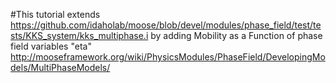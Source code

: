 #This tutorial extends https://github.com/idaholab/moose/blob/devel/modules/phase_field/test/tests/KKS_system/kks_multiphase.i
by adding Mobility as a Function of phase field variables "eta"
http://mooseframework.org/wiki/PhysicsModules/PhaseField/DevelopingModels/MultiPhaseModels/
